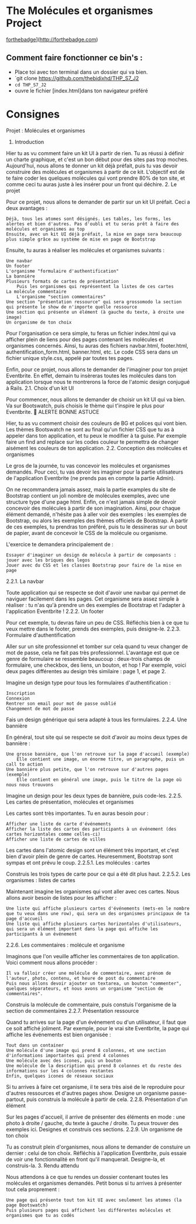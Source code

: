 # The Molécules et organismes Project

[forthebadge](http://forthebadge.com/images/badges/built-with-love.svg)](http://forthebadge.com)


## Comment faire fonctionner ce bin's :
* Place toi avec ton terminal dans un dossier qui va bien.
* `git clone https://github.com/thebidixhd/THP_S7_J2
* `cd THP_S7_J2`
* ouvre le fichier [index.html]dans ton navigateur préféré


# Consignes

Projet : Molécules et organismes

1. Introduction

Hier tu as vu comment faire un kit UI à partir de rien. Tu as réussi à définir un charte graphique, et c'est un bon début pour des sites pas trop moches. Aujourd'hui, nous allons te donner un kit déjà préfait, puis tu vas devoir construire des molécules et organismes à partir de ce kit. L'objectif est de te faire coder les quelques molécules qui vont prendre 80% de ton site, et comme ceci tu auras juste à les insérer pour un front qui déchire.
2. Le projet

Pour ce projet, nous allons te demander de partir sur un kit UI préfait. Ceci a deux avantages :

    Déjà, tous les atomes sont désignés. Les tables, les forms, les alertes et bien d'autres. Pas d'oubli et tu seras prêt à faire des molécules et organismes au top
    Ensuite, avec un kit UI déjà préfait, la mise en page sera beaucoup plus simple grâce au système de mise en page de Bootstrap

Ensuite, tu auras à réaliser les molécules et organismes suivants :

    Une navbar
    Un footer
    L'organisme "formulaire d'authentification"
    La bannière
    Plusieurs formats de cartes de présentation
        Puis les organismes qui représentent la listes de ces cartes
    La molécule commentaire
        L'organisme "section commentaires"
    Une section "présentation ressource" qui sera grossomodo la section qui présente le show de n'importe quelle ressource
    Une section qui présente un élément (à gauche du texte, à droite une image)
    Un organisme de ton choix

Pour l'organisation ce sera simple, tu feras un fichier index.html qui va afficher plein de liens pour des pages contenant les molécules et organismes concernés. Ainsi, tu auras des fichiers navbar.html, footer.html, authentification_form.html, banner.html, etc. Le code CSS sera dans un fichier unique style.css, appelé par toutes tes pages.

Enfin, pour ce projet, nous allons te demander de l'imaginer pour ton projet Eventbrite. En effet, demain tu insèreras toutes les molécules dans ton application lorsque nous te montrerons la force de l'atomic design conjugué à Rails.
2.1. Choix d'un kit UI

Pour commencer, nous allons te demander de choisir un kit UI qui va bien. Va sur Bootswatch, puis choisis le thème qui t'inspire le plus pour Eventbrite.
🚀 ALERTE BONNE ASTUCE

Hier, tu as vu comment choisir des couleurs de BG et polices qui vont bien. Les thèmes Bootswatch ne sont au final qu'un fichier CSS que tu as à appeler dans ton application, et tu peux le modifier à ta guise. Par exemple faire un find and replace sur les codes couleur te permettra de changer aisément les couleurs de ton application.
2.2. Conception des molécules et organismes

Le gros de la journée, tu vas concevoir les molécules et organismes demandés. Pour ceci, tu vas devoir les imaginer pour la partie utilisateurs de l'application Eventbrite (ne prends pas en compte la partie Admin).

On ne recommandera jamais assez, mais la partie examples du site de Bootstrap contient un joli nombre de molécules exemples, avec une structure type d'une page html. Enfin, ce n'est jamais simple de devoir concevoir des molécules à partir de son imagination. Ainsi, pour chaque élément demandé, n'hésite pas à aller voir des exemples : les exemples de Bootstrap, ou alors les exemples des thèmes officiels de Bootstrap. À partir de ces exemples, tu prendras ton préféré, puis tu le dessineras sur un bout de papier, avant de concevoir le CSS de la molécule ou organisme.

L'exercice te demandera principalement de :

    Essayer d'imaginer un design de molécule à partir de composants : jouer avec les briques des legos
    Jouer avec du CSS et les classes Bootstrap pour faire de la mise en page

2.2.1. La navbar

Toute application qui se respecte se doit d'avoir une navbar qui permet de naviguer facilement dans les pages. Cet organisme sera assez simple à réaliser : tu n'as qu'à prendre un des exemples de Bootstrap et l'adapter à l'application Eventbrite !
2.2.2. Un footer

Pour cet exemple, tu devras faire un peu de CSS. Réfléchis bien à ce que tu veux mettre dans le footer, prends des exemples, puis designe-le.
2.2.3. Formulaire d'authentification

Aller sur un site professionnel et tomber sur cela quand tu veux changer de mot de passe, cela ne fait pas très professionnel. L'avantage est que ce genre de formulaire se ressemble beaucoup : deux-trois champs de formulaire, une checkbox, des liens, un bouton, et hop ! Par exemple, voici deux pages différentes au design très similaire : page 1, et page 2.

Imagine un design type pour tous les formulaires d'authentification :

    Inscription
    Connexion
    Rentrer son email pour mot de passe oublié
    Changement de mot de passe

Fais un design générique qui sera adapté à tous les formulaires.
2.2.4. Une bannière

En général, tout site qui se respecte se doit d'avoir au moins deux types de bannière :

    Une grosse bannière, que l'on retrouve sur la page d'accueil (exemple)
        Elle contient une image, un énorme titre, un paragraphe, puis un call to action
    Une bannière plus petite, que l'on retrouve sur d'autres pages (exemple)
        Elle contient en général une image, puis le titre de la page où nous nous trouvons

Imagine un design pour les deux types de bannière, puis code-les.
2.2.5. Les cartes de présentation, molécules et organismes

Les cartes sont très importantes. Tu en auras besoin pour :

    Afficher une liste de carte d'événements
    Afficher la liste des cartes des participants à un événement (des cartes horizontales comme celles-ci)
    Afficher une liste de cartes de villes

Les cartes dans l'atomic design sont un élément très important, et c'est bien d'avoir plein de genre de cartes. Heuresemment, Bootstrap sont sympas et ont prévu le coup.
2.2.5.1. Les molécules : cartes

Construis les trois types de carte pour ce qui a été dit plus haut.
2.2.5.2. Les organismes : listes de cartes

Maintenant imagine les organismes qui vont aller avec ces cartes. Nous allons avoir besoin de listes pour les afficher :

    Une liste qui affiche plusieurs cartes d'événements (mets-en le nombre que tu veux dans une row), qui sera un des organismes principaux de ta page d'accueil
    Une liste qui affiche plusieurs cartes horizontales d'utilisateurs, qui sera un élément important dans la page qui affiche les participants à un événement

2.2.6. Les commentaires : molécule et organisme

Imaginons que l'on veuille afficher les commentaires de ton application. Voici comment nous allons procéder :

    Il va falloir créer une molécule de commentaire, avec prénom de l'auteur, photo, contenu, et heure de post du commentaire
    Puis nous allons devoir ajouter un textarea, un bouton "commenter", quelques séparateurs, et nous avons un organisme "section de commentaires".

Construis la molécule de commentaire, puis constuis l'organisme de la section de commentaires
2.2.7. Présentation ressource

Quand tu arrives sur la page d'un événement ou d'un utilisateur, il faut que ce soit affiché joliment. Par exemple, pour le vrai site Eventbrite, la page qui affiche les événements est bien organisée :

    Tout dans un container
    Une molécule d'une image qui prend 8 colonnes, et une section d'informations importantes qui prend 4 colonnes
    Une molécule avec des icones, puis un bouton
    Une molécule de la description qui prend 8 colonnes et du reste des informations sur les 4 colonnes restantes
    Enfin, quelques icones de réseaux sociaux

Si tu arrives à faire cet organisme, il te sera très aisé de le reproduire pour d'autres ressources et d'autres pages show. Designe un organisme passe-partout, puis construis la molécule à partir de cela.
2.2.8. Présentation d'un élément

Sur les pages d'accueil, il arrive de présenter des éléments en mode : une photo à droite / gauche, du texte à gauche / droite. Tu peux trouver des exemples ici. Designes et construis ces sections.
2.2.9. Un organisme de ton choix

Tu as construit plein d'organismes, nous allons te demander de constuire un dernier : celui de ton choix. Réfléchis à l'application Eventbrite, puis essaie de voir une fonctionnalité en front qu'il manquerait. Designe-la, et construis-la.
3. Rendu attendu

Nous attendons à ce que tu rendes un dossier contenant toutes les molécules et organismes demandés. Petit bonus si tu arrives à présenter tout cela proprement :

    Une page qui présente tout ton kit UI avec seulement les atomes (la page Bootswatch)
    Puis plusieurs pages qui affichent les différentes molécules et organismes que tu as codés

